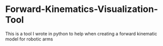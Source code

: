 # Forward-Kinematics-Visualization-Tool
This is a tool I wrote in python to help when creating a forward kinematic model for robotic arms 

